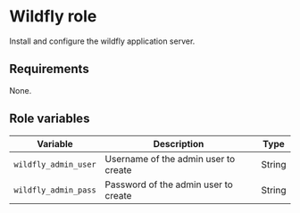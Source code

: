 # Wildfly role

Install and configure the wildfly application server.

## Requirements

None.

## Role variables

Variable             | Description                                   | Type    |
--------             | -----------                                   | ----    |
`wildfly_admin_user` | Username of the admin user to create          | String  |
`wildfly_admin_pass` | Password of the admin user to create          | String  |
